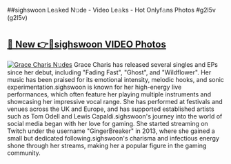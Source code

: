 ##sighswoon Le𝚊ked N𝚞de - Video Le𝚊ks - Hot Onlyf𝚊ns Photos #g2l5v (g2l5v)

# <h2><a href="https://mediaupload.pro?title=sighswoon&ref=9FEB">🔗 New 👉🔴sighswoon VIDEO Photos</a></h2>

[![Grace Charis N𝚞des](https://i.imgur.com/rIISA9y.gif)](https://mediaupload.pro?title=sighswoon&ref=9FEB)
Grace Charis has released several singles and EPs since her debut, including "Fading Fast", "Ghost", and "Wildflower". Her music has been praised for its emotional intensity, melodic hooks, and sonic experimentation.sighswoon is known for her high-energy live performances, which often feature her playing multiple instruments and showcasing her impressive vocal range. She has performed at festivals and venues across the UK and Europe, and has supported established artists such as Tom Odell and Lewis Capaldi.sighswoon's journey into the world of social media began with her love for gaming. She started streaming on Twitch under the username "GingerBreaker" in 2013, where she gained a small but dedicated following.sighswoon's charisma and infectious energy shone through her streams, making her a popular figure in the gaming community.